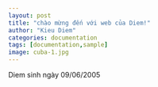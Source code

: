 ```yaml
---
layout: post
title: "chào mừng đến với web của Diem!"
author: "Kieu Diem"
categories: documentation
tags: [documentation,sample]
image: cuba-1.jpg
---
```


Diem sinh ngày 09/06/2005

